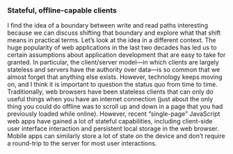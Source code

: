 ### Stateful, offline-capable clients 
I find the idea of a boundary between write and read paths interesting because we can discuss
shifting that boundary and explore what that shift means in practical terms. Let’s look at the idea
in a different context. The huge popularity of web applications in the last two decades has led us to certain assumptions
about application development that are easy to take for granted. In particular, the client/server
model—in which clients are largely stateless and servers have the authority over data—is so
common that we almost forget that anything else exists. However, technology keeps moving on, and I
think it is important to question the status quo from time to time. Traditionally, web browsers have been stateless clients that can only do useful things when you have
an internet connection (just about the only thing you could do offline was to scroll up and down in
a page that you had previously loaded while online). However, recent “single-page” JavaScript web apps
have gained a lot of stateful capabilities, including client-side user interface interaction and
persistent local storage in the web browser. Mobile apps can similarly store a lot of state on the
device and don’t require a round-trip to the server for most user interactions.